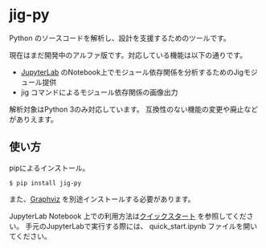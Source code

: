 # jig-py

Python のソースコードを解析し、設計を支援するためのツールです。

現在はまだ開発中のアルファ版です。対応している機能は以下の通りです。

* [JupyterLab](https://jupyterlab.readthedocs.io/en/stable/) のNotebook上でモジュール依存関係を分析するためのJigモジュール提供
* jig コマンドによるモジュール依存関係の画像出力


解析対象はPython 3のみ対応しています。
互換性のない機能の変更や廃止などがありえます。


## 使い方

pipによるインストール。


```
$ pip install jig-py
```

また、[Graphviz](https://www.graphviz.org/) を別途インストールする必要があります。


JupyterLab Notebook 上での利用方法は[クイックスタート](https://htmlpreview.github.io/?https://github.com/levii/jig-py/blob/master/quick_start.html) を参照してください。
手元のJupyterLabで実行する際には、 quick_start.ipynb ファイルを開いてください。
